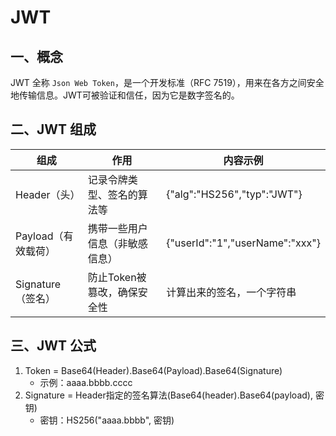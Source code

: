 # JWT

## 一、概念
JWT 全称 `Json Web Token`，是一个开发标准（RFC 7519），用来在各方之间安全地传输信息。JWT可被验证和信任，因为它是数字签名的。

## 二、JWT 组成
| 组成 | 作用 | 内容示例 |
| ---- | ---- | ---- |
| Header（头） | 记录令牌类型、签名的算法等 | {"alg":"HS256","typ":"JWT"} |
| Payload（有效载荷）| 携带一些用户信息（非敏感信息） | {"userId":"1","userName":"xxx"} |
| Signature（签名）|防止Token被篡改，确保安全性 | 计算出来的签名，一个字符串 |

## 三、JWT 公式
1. Token = Base64(Header).Base64(Payload).Base64(Signature)
    - 示例：aaaa.bbbb.cccc
2. Signature = Header指定的签名算法(Base64(header).Base64(payload), 密钥)
    - 密钥：HS256("aaaa.bbbb", 密钥)







<ad/>
<comment/>

